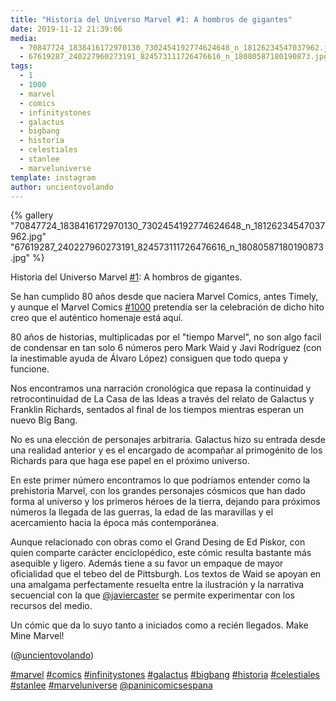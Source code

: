 ```yaml
---
title: "Historia del Universo Marvel #1: A hombros de gigantes"
date: 2019-11-12 21:39:06
media: 
  - 70847724_1838416172970130_7302454192774624648_n_18126234547037962.jpg
  - 67619287_240227960273191_824573111726476616_n_18080587180190873.jpg
tags: 
  - 1
  - 1000
  - marvel
  - comics
  - infinitystones
  - galactus
  - bigbang
  - historia
  - celestiales
  - stanlee
  - marveluniverse
template: instagram
author: uncientovolando
---
```


{% gallery "70847724_1838416172970130_7302454192774624648_n_18126234547037962.jpg" "67619287_240227960273191_824573111726476616_n_18080587180190873.jpg" %}

Historia del Universo Marvel [#1](/tags/1): A hombros de gigantes.

Se han cumplido 80 años desde que naciera Marvel Comics, antes Timely, y aunque el Marvel Comics [#1000](/tags/1000) pretendía ser la celebración de dicho hito creo que el auténtico homenaje está aquí.

80 años de historias, multiplicadas por el "tiempo Marvel", no son algo facil de condensar en tan solo 6 números pero Mark Waid y Javi Rodríguez (con la inestimable ayuda de Álvaro López) consiguen que todo quepa y funcione.

Nos encontramos una narración cronológica que repasa la continuidad y retrocontinuidad de La Casa de las Ideas a través del relato de Galactus y Franklin Richards, sentados al final de los tiempos mientras esperan un nuevo Big Bang.

No es una elección de personajes arbitraria. Galactus hizo su entrada desde una realidad anterior y es el encargado de acompañar al primogénito de los Richards para que haga ese papel en el próximo universo.

En este primer número encontramos lo que podríamos entender como la prehistoria Marvel, con los grandes personajes cósmicos que han dado forma al universo y los primeros héroes de la tierra, dejando para próximos números la llegada de las guerras, la edad de las maravillas y el acercamiento hacia la época más contemporánea.

Aunque relacionado con obras como el Grand Desing de Ed Piskor, con quien comparte carácter enciclopédico, este cómic resulta bastante más asequible y ligero. Además tiene a su favor un empaque de mayor oficialidad que el tebeo del de Pittsburgh. Los textos de Waid se apoyan en una amalgama perfectamente resuelta entre la ilustración y la narrativa secuencial con la que [@javiercaster](https://instagram.com/javiercaster) se permite experimentar con los recursos del medio.

Un cómic que da lo suyo tanto a iniciados como a recién llegados. Make Mine Marvel!

([@uncientovolando](https://instagram.com/uncientovolando))

[#marvel](/tags/marvel) [#comics](/tags/comics) [#infinitystones](/tags/infinitystones) [#galactus](/tags/galactus) [#bigbang](/tags/bigbang) [#historia](/tags/historia) [#celestiales](/tags/celestiales) [#stanlee](/tags/stanlee) [#marveluniverse](/tags/marveluniverse) [@paninicomicsespana](https://instagram.com/paninicomicsespana)
